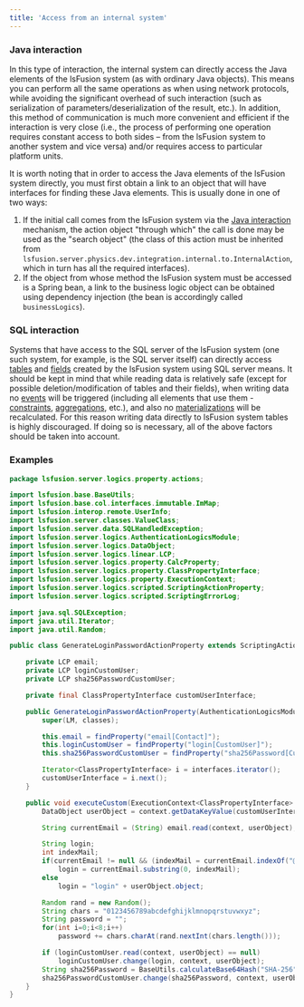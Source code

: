 ```yaml
---
title: 'Access from an internal system'
---
```


### Java interaction

In this type of interaction, the internal system can directly access the Java elements of the lsFusion system (as with ordinary Java objects). This means you can perform all the same operations as when using network protocols, while avoiding the significant overhead of such interaction (such as serialization of parameters/deserialization of the result, etc.). In addition, this method of communication is much more convenient and efficient if the interaction is very close (i.e., the process of performing one operation requires constant access to both sides – from the lsFusion system to another system and vice versa) and/or requires access to particular platform units.

It is worth noting that in order to access the Java elements of the lsFusion system directly, you must first obtain a link to an object that will have interfaces for finding these Java elements. This is usually done in one of two ways:

1.  If the initial call comes from the lsFusion system via the [Java interaction](Access_to_an_internal_system_INTERNAL_FORMULA_.md#javato) mechanism, the action object "through which" the call is done may be used as the "search object" (the class of this action must be inherited from `lsfusion.server.physics.dev.integration.internal.to.InternalAction`, which in turn has all the required interfaces).
2.  If the object from whose method the lsFusion system must be accessed is a Spring bean, a link to the business logic object can be obtained using dependency injection (the bean is accordingly called `businessLogics`).

### SQL interaction

Systems that have access to the SQL server of the lsFusion system (one such system, for example, is the SQL server itself) can directly access [tables](Tables.md) and [fields](Materializations.md) created by the lsFusion system using SQL server means. It should be kept in mind that while reading data is relatively safe (except for possible deletion/modification of tables and their fields), when writing data no [events](Events.md) will be triggered (including all elements that use them - [constraints](Constraints.md), [aggregations](Aggregations.md), etc.), and also no [materializations](Materializations.md) will be recalculated. For this reason writing data directly to lsFusion system tables is highly discouraged. If doing so is necessary, all of the above factors should be taken into account.

### Examples
```java
package lsfusion.server.logics.property.actions;

import lsfusion.base.BaseUtils;
import lsfusion.base.col.interfaces.immutable.ImMap;
import lsfusion.interop.remote.UserInfo;
import lsfusion.server.classes.ValueClass;
import lsfusion.server.data.SQLHandledException;
import lsfusion.server.logics.AuthenticationLogicsModule;
import lsfusion.server.logics.DataObject;
import lsfusion.server.logics.linear.LCP;
import lsfusion.server.logics.property.CalcProperty;
import lsfusion.server.logics.property.ClassPropertyInterface;
import lsfusion.server.logics.property.ExecutionContext;
import lsfusion.server.logics.scripted.ScriptingActionProperty;
import lsfusion.server.logics.scripted.ScriptingErrorLog;

import java.sql.SQLException;
import java.util.Iterator;
import java.util.Random;

public class GenerateLoginPasswordActionProperty extends ScriptingActionProperty {

    private LCP email;
    private LCP loginCustomUser;
    private LCP sha256PasswordCustomUser;

    private final ClassPropertyInterface customUserInterface;

    public GenerateLoginPasswordActionProperty(AuthenticationLogicsModule LM, ValueClass... classes) throws ScriptingErrorLog.SemanticErrorException {
        super(LM, classes);

        this.email = findProperty("email[Contact]");
        this.loginCustomUser = findProperty("login[CustomUser]");
        this.sha256PasswordCustomUser = findProperty("sha256Password[CustomUser]");

        Iterator<ClassPropertyInterface> i = interfaces.iterator();
        customUserInterface = i.next();
    }

    public void executeCustom(ExecutionContext<ClassPropertyInterface> context) throws SQLException, SQLHandledException {
        DataObject userObject = context.getDataKeyValue(customUserInterface);

        String currentEmail = (String) email.read(context, userObject);

        String login;
        int indexMail;
        if(currentEmail != null && (indexMail = currentEmail.indexOf("@"))>=0)
            login = currentEmail.substring(0, indexMail);
        else
            login = "login" + userObject.object;

        Random rand = new Random();
        String chars = "0123456789abcdefghijklmnopqrstuvwxyz";
        String password = "";
        for(int i=0;i<8;i++)
            password += chars.charAt(rand.nextInt(chars.length()));

        if (loginCustomUser.read(context, userObject) == null)
            loginCustomUser.change(login, context, userObject);
        String sha256Password = BaseUtils.calculateBase64Hash("SHA-256", password, UserInfo.salt);
        sha256PasswordCustomUser.change(sha256Password, context, userObject);
    }
}
```